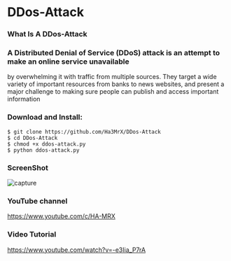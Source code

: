 # DDos-Attack 
### What Is A DDos-Attack

### A Distributed Denial of Service (DDoS) attack is an attempt to make an online service unavailable 
by overwhelming it with traffic from multiple sources. They target a wide variety of important resources
from banks to news websites, and present a major challenge to making sure people can publish and access important information

### Download and Install:
```
$ git clone https://github.com/Ha3MrX/DDos-Attack
$ cd DDos-Attack
$ chmod +x ddos-attack.py
$ python ddos-attack.py
```

### ScreenShot 

![capture](https://user-images.githubusercontent.com/33704360/38769260-91bfc362-3fb4-11e8-86c6-d5a3ca13c31a.PNG)

### YouTube channel

https://www.youtube.com/c/HA-MRX

### Video Tutorial

https://www.youtube.com/watch?v=-e3Iia_P7rA

